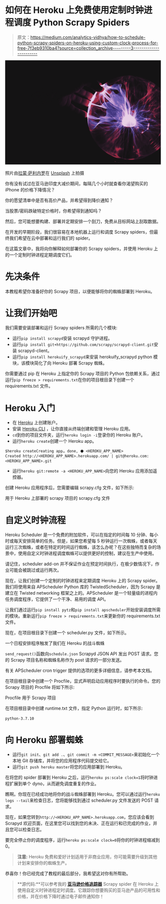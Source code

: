 # 如何在 Heroku 上免费使用定制时钟进程调度 Python Scrapy Spiders

> 原文：<https://medium.com/analytics-vidhya/how-to-schedule-python-scrapy-spiders-on-heroku-using-custom-clock-process-for-free-7f3eb9310ba4?source=collection_archive---------3----------------------->

![](img/2b7b5defe8e3aa50ee2d85ca2fb8f858.png)

照片由[拉蒙·萨利内罗](https://unsplash.com/@donramxn?utm_source=medium&utm_medium=referral)在 [Unsplash](https://unsplash.com?utm_source=medium&utm_medium=referral) 上拍摄

你有没有试过在亚马逊印度大减价期间，每隔几个小时就查看你渴望购买的 iPhone 的价格下降情况？

你的愿望清单中是否有高价产品，并希望得到降价通知？

当股票/密码跌破特定价格时，你希望得到通知吗？

然后，您可能想要构建、部署并定期安排一个刮刀，免费从目标网站上刮取数据。

在开发的早期阶段，我们很容易在本地机器上运行和调度 Scrapy spiders，但最终我们希望在云中部署和运行我们的 spider。

在这篇文章中，我将向你解释如何部署你的 Scrapy spiders，并使用 Heroku 上的一个定制时钟进程定期调度它们。

# **先决条件**

本教程希望你准备好你的 Scrapy 项目，以便能够将你的蜘蛛部署到 Heroku。

# 让我们开始吧

我们需要安装部署和运行 Scrapy spiders 所需的几个模块:

*   运行`pip install scrapyd`安装 scrapyd 守护进程。
*   运行`pip install git+https://github.com/scrapy/scrapyd-client.git`安装 scrapyd-client。
*   运行`pip install herokuify_scrapyd`来安装 herokuify_scrapyd python 模块，该模块简化了向 Heroku 部署 Scrapy 蜘蛛。

你需要通过 pip 在 Heroku 上指定你的 Scrapy 项目的 Python 包依赖关系，通过运行`pip freeze > requirements.txt`在你的项目根目录下创建一个 requirements.txt 文件。

# **Heroku 入门**

*   在 [Heroku](https://www.heroku.com/) 上创建账户。
*   安装 [Heroku CLI](https://devcenter.heroku.com/articles/heroku-cli) ，让你直接从终端创建和管理 Heroku 应用。
*   `cd`到你的项目文件夹，运行`heroku login -i`登录你的 Heroku 账户。
*   运行`heroku create`创建一个 Heroku app。

```
$heroku createCreating app… done, ⬢ <HEROKU_APP_NAME>
Created http://<HEROKU_APP_NAME>.herokuapp.com/ | git@heroku.com:<HEROKU_APP_NAME>.git
```

*   运行`heroku git:remote -a <HEROKU_APP_NAME>`向您的 Heroku 应用添加遥控器。

创建 Heroku 应用程序后，您需要编辑 scrapy.cfg 文件，如下所示:

用于 Heroku 上部署的 scrapy 项目的 scrapy.cfg 文件

# **自定义时钟流程**

Heroku Scheduler 是一个免费的附加软件，可以在指定的时间每 10 分钟、每小时或每天安排简单的任务。但是，如果您希望每 5 秒钟运行一次蜘蛛，或者每天运行三次蜘蛛，或者在特定的时间运行蜘蛛，该怎么办呢？在这些独特而复杂的场景中，使用自定义时钟进程调度蜘蛛可以提供更好的控制，建议在生产中使用。

请记住，scheduler add-on 并不保证作业在预定时间执行，在极少数情况下，作业可能会被跳过或运行两次。

现在，让我们创建一个定制的时钟进程来定期调度 Heroku 上的 Scrapy spider。我们将使用来自 APScheduler Python 库的 TwistedScheduler，因为 Scrapy 是建立在 Twisted networking 框架之上的。APScheduler 是一个轻量级的进程内任务调度程序，它提供了一个干净、易用的调度 API。

让我们通过运行`pip install pytz`和`pip install apscheduler`开始安装调度所需的模块。重新运行`pip freeze > requirements.txt`来更新你的 requirements.txt 文件。

现在，在项目根目录下创建一个 scheduler.py 文件，如下所示。

一个日程安排程序触发了我们在 Heroku 的战斗蜘蛛

`send_request()`函数向`schedule.json` Scrapyd JSON API 发出 POST 请求。您的 Scrapy 项目名称和蜘蛛名称作为 post 请求的一部分发送。

有关 APScheduler cron trigger 提供的选项的更多详细信息，请参考本文档。

在项目根目录中创建一个 Procfile，显式声明启动应用程序时要执行的命令。您的 Scrapy 项目的 Procfile 将如下所示:

Procfile 用于 Scrapy 项目

在项目根目录中创建 runtime.txt 文件，指定 Python 运行时，如下所示:

`python-3.7.10`

# **向 Heroku 部署蜘蛛**

*   运行`git init`、`git add .`、`git commit -m <COMMIT_MESSAGE>`来初始化一个本地 Git 存储库，并将您的应用程序代码提交给它。
*   运行`git push heroku master`将您的应用部署到 Heroku。

在将您的 spider 部署到 Heroku 之后，运行`heroku ps:scale clock=1`将时钟进程扩展到单个 dyno，从而避免调度重复的作业。

瞧啊。你现在已经成功地将你的战斗蜘蛛部署到 Heroku。您可以通过运行`heroku logs --tail`来检查日志，您将能够找到通过 scheduler.py 文件发送的 POST 请求。

现在，如果您转到`http://<HEROKU_APP_NAME>.herokuapp.com`，您应该会看到 Scrapyd 欢迎页面，在这里您可以找到您的未决、正在运行和已完成的作业，并且您可以检查日志。

要完全停止你的调度程序，运行`heroku ps:scale clock=0`将你的时钟进程缩减到 0。

> **注意:** Heroku 免费和爱好计划适用于非商业应用，你可能需要升级到其他计划来安排你的蜘蛛生产。

恭喜你！你已经完成了教程的最后部分，我希望这对你有所帮助。

> **源代码:**可以参考我的 [**亚马逊价格追踪器**](https://github.com/yashashreesuresh/amazon_price_tracker) Scrapy spider 在 Heroku 上使用自定义时钟进程定时调度。它跟踪你想要购买的亚马逊产品的可用性和价格，并在价格下降时通过电子邮件通知你！